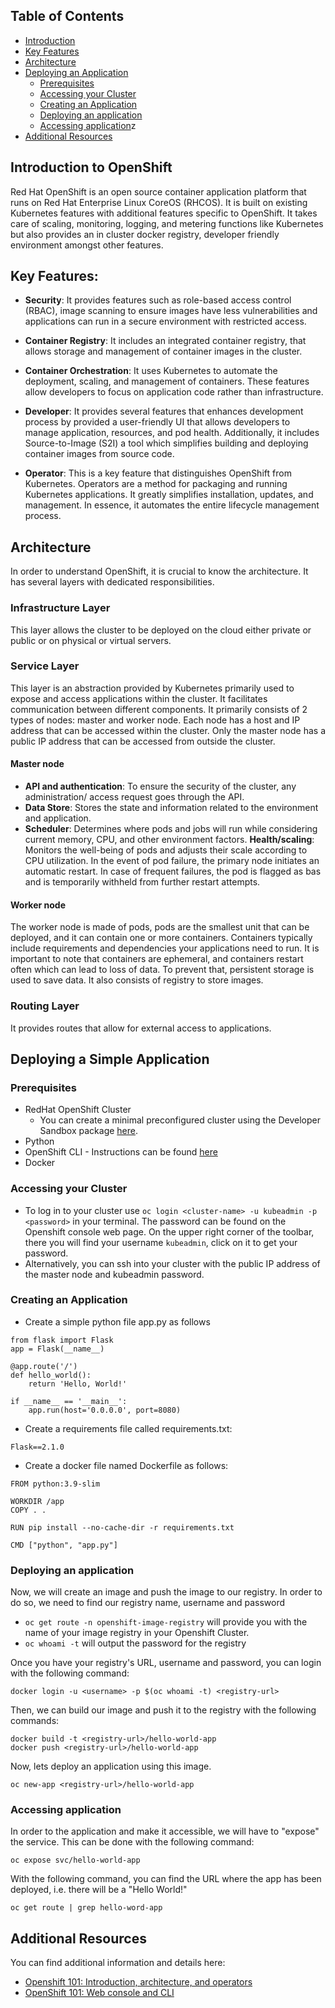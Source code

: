 
## Table of Contents

- [Introduction](#introduction-to-openshift)
- [Key Features](#key-features)
- [Architecture](#architecture)
- [Deploying an Application](#deploying-a-simple-application)
  - [Prerequisites](#prerequisites)
  - [Accessing your Cluster](#accessing-your-cluster)
  - [Creating an Application](#creating-an-application)
  - [Deploying an application](#deploying-an-application)
  - [Accessing application](#accessing-application)z
- [Additional Resources](#additional-resources)

## Introduction to OpenShift

Red Hat OpenShift is an open source container application platform that runs on Red Hat Enterprise Linux CoreOS (RHCOS). It is built on existing Kubernetes features with additional features specific to OpenShift. It takes care of scaling, monitoring, logging, and metering functions like Kubernetes but also provides an in cluster docker registry, developer friendly environment amongst other features. 

## Key Features:

-	**Security**: It provides features such as role-based access control (RBAC), image scanning to ensure images have less vulnerabilities and applications can run in a secure environment with restricted access.

-	**Container Registry**: It includes an integrated container registry, that allows storage and management of container images in the cluster.

-	**Container Orchestration**: It uses Kubernetes to automate the deployment, scaling, and management of containers. These features allow developers to focus on application code rather than infrastructure.

-	**Developer**:  It provides several features that enhances development process by provided a user-friendly UI that allows developers to manage application, resources, and pod health. Additionally, it includes Source-to-Image (S2I) a tool which simplifies building and deploying container images from source code. 

-	**Operator**: This is a key feature that distinguishes OpenShift from Kubernetes. Operators are a method for packaging and running Kubernetes applications. It greatly simplifies installation, updates, and management. In essence, it automates the entire lifecycle management process.


## Architecture

In order to understand OpenShift, it is crucial to know the architecture. It has several layers with dedicated responsibilities.

### Infrastructure Layer

This layer allows the cluster to be deployed on the cloud either private or public or on physical or virtual servers.

### Service Layer

This layer is an abstraction provided by Kubernetes primarily used to expose and access applications within the cluster. It facilitates communication between different components. It primarily consists of 2 types of nodes: master and worker node. Each node has a host and IP address that can be accessed within the cluster. Only the master node has a public IP address that can be accessed from outside the cluster.

#### Master node
-	**API and authentication**: To ensure the security of the cluster, any administration/ access request goes through the API.
-	**Data Store**: Stores the state and information related to the environment and application.
-	**Scheduler**: Determines where pods and jobs  will run  while considering current memory, CPU, and other environment factors.
**Health/scaling**:  Monitors the well-being of pods and adjusts their scale according to CPU utilization. In the event of pod failure, the primary node initiates an automatic restart. In case of frequent failures, the pod is flagged as bas and is temporarily withheld from further restart attempts.


#### Worker node
 The worker node is made of pods, pods are the smallest unit that can be deployed, and it can contain one or more containers. Containers typically include requirements and dependencies your applications need to run. It is important to note that containers are ephemeral, and containers restart often which can lead to loss of data. To prevent that, persistent storage is used to save data. It also consists of registry to store images.


### Routing Layer

It provides routes that allow for external access to applications.

## Deploying a Simple Application

### Prerequisites
- RedHat OpenShift Cluster
  - You can create a minimal preconfigured cluster using the Developer Sandbox package [here](https://www.redhat.com/en/technologies/cloud-computing/openshift/try-it).
- Python
- OpenShift CLI - Instructions can be found [here](https://docs.openshift.com/container-platform/4.11/cli_reference/openshift_cli/getting-started-cli.html)
- Docker

### Accessing your Cluster
- To log in to your cluster use `oc login <cluster-name> -u kubeadmin -p <password>` in your terminal. The password can be found on the Openshift console web page. On the upper right corner of the toolbar, there you will find your username `kubeadmin`, click on it to get your password.
- Alternatively, you can ssh into your cluster with the public IP address of the master node and kubeadmin password.

### Creating an Application
- Create a simple python file app.py as follows
```
from flask import Flask
app = Flask(__name__)

@app.route('/')
def hello_world():
    return 'Hello, World!'

if __name__ == '__main__':
    app.run(host='0.0.0.0', port=8080)
```

- Create a requirements file called requirements.txt:
```
Flask==2.1.0
```

- Create a docker file named Dockerfile as follows:
```
FROM python:3.9-slim

WORKDIR /app
COPY . .

RUN pip install --no-cache-dir -r requirements.txt

CMD ["python", "app.py"]
```

### Deploying an application

Now, we will create an image and push the image to our registry. In order to do so, we need to find our registry name, username and password
- `oc get route -n openshift-image-registry` will provide you with the name of your image registry in your Openshift Cluster.
- `oc whoami -t` will output the password for the registry

Once you have your registry's URL, username and password, you can login with the following command:
```
docker login -u <username> -p $(oc whoami -t) <registry-url>
```

Then, we can build our image and push it to the registry with the following commands:
```
docker build -t <registry-url>/hello-world-app
docker push <registry-url>/hello-world-app
```

Now, lets deploy an application using this image.

```
oc new-app <registry-url>/hello-world-app
```

### Accessing application

In order to the application and make it accessible, we will have to "expose" the service. This can be done with the following command:
```
oc expose svc/hello-world-app
```

With the following command,  you can find the URL where the app has been deployed, i.e. there will be a "Hello World!"
```
oc get route | grep hello-word-app
```



## Additional Resources
You can find additional information and details here:

- [Openshift 101:  Introduction, architecture, and operators](https://developer.ibm.com/blogs/openshift-101-architecture)
- [OpenShift 101: Web console and CLI](https://developer.ibm.com/blogs/openshift-101-web-console-and-cli)



